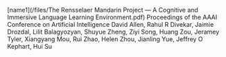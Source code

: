[name1](/files/The Rensselaer Mandarin Project — A Cognitive and Immersive Language Learning Environment.pdf)
Proceedings of the AAAI Conference on Artificial Intelligence
David Allen, Rahul R Divekar, Jaimie Drozdal, Lilit Balagyozyan, Shuyue Zheng, Ziyi Song, Huang Zou, Jeramey Tyler, Xiangyang Mou, Rui Zhao, Helen Zhou, Jianling Yue, Jeffrey O Kephart, Hui Su